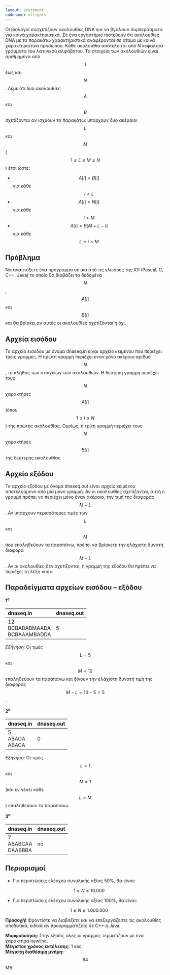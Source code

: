 ```yaml
---
layout: statement
codename: uflights
---
```


Οι βιολόγοι συσχετίζουν ακολουθίες DNA για να βγάλουν συμπεράσματα για κοινά χαρακτηριστικά. Σε ένα εργαστήριο πιστεύουν ότι ακολουθίες DNA με τα παρακάτω χαρακτηριστικά αναφέρονται σε άτομα με κοινά χαρακτηριστικά προσώπου. Κάθε ακολουθία αποτελείται από Ν κεφαλαία γράμματα του λατινικού αλφάβητου. Τα στοιχεία των ακολουθιών είναι αριθμημένα από $$1$$ έως και $$N$$. Λέμε ότι δυο ακολουθίες $$A$$ και $$B$$ σχετίζονται αν ισχύουν τα παρακάτω: υπάρχουν δυο ακέραιοι $$L$$ και $$M$$ ($$1 \leq L \leq M \leq N$$) έτσι ώστε:

* $$A[i] = B[i]$$ για κάθε $$i < L$$
* $$A[i] = N[i]$$ για κάθε $$i > M$$
* $$A[i] = B[M+L-i]$$ για κάθε $$L \leq i \leq M$$

## Πρόβλημα

Να αναπτύξετε ένα πρόγραμμα σε μια από τις γλώσσες της IOI (Pascal, C, C++, Java) το οποίο θα διαβάζει τα δεδομένα $$N$$, $$A[i]$$ και $$B[i]$$ και θα βρίσκει αν αυτές οι ακολουθίες σχετίζονται ή όχι.

## Αρχεία εισόδου

Το αρχείο εισόδου με όνομα dnaseq.in είναι αρχείο κειμένου που περιέχει τρεις γραμμές. Η πρώτη γραμμή περιέχει έναν μόνο ακέραιο αριθμό $$N$$, το πλήθος των στοιχείων των ακολουθιών. Η δεύτερη γραμμή περιέχει τους $$N$$ χαρακτήρες $$A[i]$$ (όπου $$1 \leq i \leq N$$) της πρώτης ακολουθίας. Ομοίως, η τρίτη γραμμή περιέχει τους $$N$$ χαρακτήρες $$B[i]$$ της δεύτερης ακολουθίας

## Αρχείο εξόδου

Το αρχείο εξόδου με όνομα dnaseq.out είναι αρχείο κειμένου αποτελούμενο από μία μόνο γραμμή. Αν οι ακολουθίες σχετίζονται, αυτή η γραμμή πρέπει να περιέχει μόνο έναν ακέραιο, την τιμή της διαφοράς $$M−L$$. Αν υπάρχουν περισσότερες τιμές των $$L$$ και $$M$$ που επαληθεύουν τα παραπάνω, πρέπει να βρίσκετε την ελάχιστη δυνατή διαφορά $$M−L$$. Αν οι ακολουθίες δεν σχετίζονται, η γραμμή της εξόδου θα πρέπει να περιέχει τη λέξη «no».

## Παραδείγματα αρχείων εισόδου – εξόδου

**1<sup>o</sup>**

| **dnaseq.in**      | **dnaseq.out** |
| :--- | :--- |
| 12 <br> BCBADABMAADA <br> BCBAAAMBADDA | 5 |

*Εξήγηση:* Οι τιμές $$L=5$$ και $$M=10$$ επαληθεύουν τα παραπάνω και δίνουν την ελάχιστη δυνατή τιμή της διαφοράς $$M−L = 10−5 = 5$$.

**2<sup>o</sup>**

| **dnaseq.in**      | **dnaseq.out** |
| :--- | :--- |
| 5 <br> ABACΑ <br> ABACA | 0 |

*Εξήγηση:* Οι τιμές $$L=1$$ και $$M=1$$ (και εν γένει κάθε $$L=M$$) επαληθεύουν τα παραπάνω.

**3<sup>o</sup>**

| **dnaseq.in**      | **dnaseq.out** |
| :--- | :--- |
| 7 <br> ABABCAA <br> DAABBBA | no |

## Περιορισμοί
* Για περιπτώσεις ελέγχου συνολικής αξίας 50%, θα είναι:

  $$1 \leq N \leq 10.000$$
  
* Για περιπτώσεις ελέγχου συνολικής αξίας 100%, θα είναι:

  $$1 \leq N \leq 1.000.000$$
  
  
**Προσοχή!** Φροντίστε να διαβάζετε και να επεξεργάζεστε τις ακολουθίες αποδοτικά, ειδικά αν προγραμματίζετε σε C++ ή Java.

**Μορφοποίηση:** Στην έξοδο, όλες οι γραμμές τερματίζουν με ένα χαρακτήρα newline. <br>
**Μέγιστος χρόνος εκτέλεσης:** 1 sec. <br>
**Μέγιστη διαθέσιμη μνήμη:** $$64$$ MB. 
